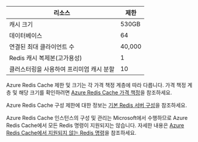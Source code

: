 | 리소스 | 제한 |
| --- | --- |
| 캐시 크기 |530GB |
| 데이터베이스 |64 |
| 연결된 최대 클라이언트 수 |40,000 |
| Redis 캐시 복제본(고가용성) |1 |
| 클러스터링을 사용하여 프리미엄 캐시 분할 |10 |

Azure Redis Cache 제한 및 크기는 각 가격 책정 계층에 따라 다릅니다. 가격 책정 계층 및 해당 크기를 확인하려면 [Azure Redis Cache 가격 책정](https://azure.microsoft.com/pricing/details/cache/)을 참조하세요.

Azure Redis Cache 구성 제한에 대한 정보는 [기본 Redis 서버 구성](../articles/redis-cache/cache-configure.md#default-redis-server-configuration)을 참조하세요.

Azure Redis Cache 인스턴스의 구성 및 관리는 Microsoft에서 수행하므로 Azure Redis Cache에서 모든 Redis 명령이 지원되지는 않습니다. 자세한 내용은 [Azure Redis Cache에서 지원되지 않는 Redis 명령](../articles/redis-cache/cache-configure.md#redis-commands-not-supported-in-azure-redis-cache)을 참조하세요.

